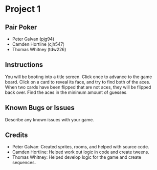 #	Project	1
##	Pair Poker
*	Peter Galvan (pjg94)
*	Camden Hortline (cjh547)
*	Thomas Whitney (tdw226)

##	Instructions
You will be booting into a title screen. Click once to advance to the game board. Click on a card to reveal its face, and try
to find both of the aces. When two cards have been flipped that are not aces, they will be flipped back over. Find the aces in
the minimum amount of guesses.

##	Known	Bugs	or	Issues
Describe	any	known	issues	with	your	game.

##	Credits
*	Peter Galvan: Created sprites, rooms, and helped with source code.	
*	Camden Hortline: Helped work out logic in code and create tweens.
*	Thomas Whitney: Helped develop logic for the game and create sequences.
